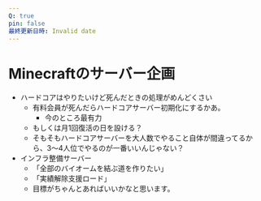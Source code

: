 ```yaml
---
Q: true
pin: false
最終更新日時: Invalid date
---
```

# Minecraftのサーバー企画

- ハードコアはやりたいけど死んだときの処理がめんどくさい
    - 有料会員が死んだらハードコアサーバー初期化にするかあ。
        - 今のところ最有力
    - もしくは月1回復活の日を設ける？
    - そもそもハードコアサーバーを大人数でやること自体が間違ってるから、3～4人位でやるのが一番いいんじゃない？
- インフラ整備サーバー
    - 「全部のバイオームを結ぶ道を作りたい」
    - 「実績解除支援ロード」
    - 目標がちゃんとあればいいかなと思います。